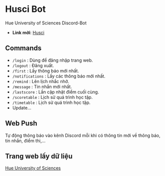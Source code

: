 # Husci Bot
Hue University of Sciences Discord-Bot

- **Link mời**: [Husci](https://discord.com/oauth2/authorize?client_id=1316054955748229231&permissions=1126864127515648&integration_type=0&scope=bot)

## Commands

- `/login` : Dùng để đăng nhập trang web.
- `/logout` : Đăng xuất.
- `/first` : Lấy thông báo mới nhất.
- `/notifications` : Lấy các thông báo mới nhất.
- `/remind` : Lên lịch nhắc nhở.
- `/message` : Tin nhắn mới nhất.
- `/lastscore` : Lần cập nhật điểm cuối cùng.
- `/scoretable` : Lịch sử quá trình học tập.
- `/timetable` : Lịch sử quá trình học tập.
- Update...

## Web Push

Tự động thông báo vào kênh Discord mỗi khi có thông tin mới về thông báo, tin nhắn, điểm thi,...

## Trang web lấy dữ liệu

[Hue University of Sciences](https://student.husc.edu.vn)
